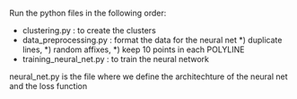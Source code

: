 Run the python files in the following order:
- clustering.py : to create the clusters
- data_preprocessing.py : format the data for the neural net
							*) duplicate lines,
							*) random affixes,
							*) keep 10 points in each POLYLINE
- training_neural_net.py : to train the neural network


neural_net.py is the file where we define the architechture of the neural net and the loss function

